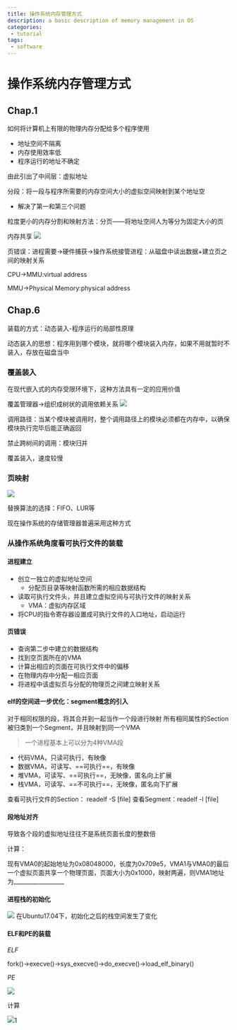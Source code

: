 ```yaml
---
title: 操作系统内存管理方式
description: a basic description of memory management in OS
categories:
 - tutorial
tags:
 - software
---
```

# 操作系统内存管理方式
## Chap.1
如何将计算机上有限的物理内存分配给多个程序使用

- 地址空间不隔离
- 内存使用效率低
- 程序运行的地址不确定

由此引出了中间层：虚拟地址

分段：将一段与程序所需要的内存空间大小的虚拟空间映射到某个地址空
- 解决了第一和第三个问题

粒度更小的内存分割和映射方法：分页——将地址空间人为等分为固定大小的页

内存共享
![](http://i1.bvimg.com/1949/99e5c039c3a113d9.png)

页错误：进程需要->硬件捕获->操作系统接管进程：从磁盘中读出数据+建立页之间的映射关系

CPU->MMU:virtual address

MMU->Physical Memory:physical address

## Chap.6

装载的方式：动态装入-程序运行的局部性原理

动态装入的思想：程序用到哪个模块，就将哪个模块装入内存，如果不用就暂时不装入，存放在磁盘当中

### 覆盖装入

在现代嵌入式的内存受限环境下，这种方法具有一定的应用价值

覆盖管理器->组织成树状的调用依赖关系
![](http://i1.bvimg.com/1949/e21273aea47eb7b3.png)

调用路径：当某个模块被调用时，整个调用路径上的模块必须都在内存中，以确保模块执行完毕后能正确返回

禁止跨树间的调用：模块归并

覆盖装入，速度较慢

### 页映射

![](http://i1.bvimg.com/1949/4757ce11569fa6a4.png)

替换算法的选择：FIFO、LUR等

现在操作系统的存储管理器普遍采用这种方式

### 从操作系统角度看可执行文件的装载

#### 进程建立
- 创立一独立的虚拟地址空间
    - 分配页目录等映射函数所需的相应数据结构
- 读取可执行文件头，并且建立虚拟空间与可执行文件的映射关系
    - VMA：虚拟内存区域
- 将CPU的指令寄存器设置成可执行文件的入口地址，启动运行

#### 页错误
- 查询第二步中建立的数据结构
- 找到空页面所在的VMA
- 计算出相应的页面在可执行文件中的偏移
- 在物理内存中分配一相应页面
- 将进程中该虚拟页与分配的物理页之间建立映射关系

#### elf的空间进一步优化：segment概念的引入

对于相同权限的段，将其合并到一起当作一个段进行映射
所有相同属性的Section被归类到一个Segment，并且映射到同一个VMA

> 一个进程基本上可以分为4种VMA段

- 代码VMA，只读可执行，有映像
- 数据VMA，可读写、==可执行==，有映像
- 堆VMA，可读写、==可执行==，无映像，匿名向上扩展
- 栈VMA，可读写、==不可执行==，无映像，匿名向下扩展

查看可执行文件的Section： readelf -S [file]
查看Segment：readelf -l [file]

#### 段地址对齐

导致各个段的虚拟地址往往不是系统页面长度的整数倍

计算：

现有VMA0的起始地址为0x08048000，长度为0x709e5，VMA1与VMA0的最后一个虚拟页面共享一个物理页面，页面大小为0x1000，映射两遍，则VMA1地址为__________________

#### 进程栈的初始化
![](http://i4.bvimg.com/1949/7d3bf53a41748ad0.png)
在Ubuntu17.04下，初始化之后的栈空间发生了变化

#### ELF和PE的装载

*ELF*

fork()->execve()->sys_execve()->do_execve()->load_elf_binary()

*PE*

![](http://i2.bvimg.com/1949/5b31e621ac12620c.png)

计算

![](http://i4.bvimg.com/1949/ec0a6ab4c1c6ad13.png)1
